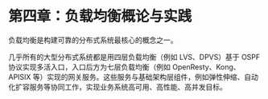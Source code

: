 # 第四章：负载均衡概论与实践

负载均衡是构建可靠的分布式系统最核心的概念之一。

几乎所有的大型分布式系统都是用四层负载均衡（例如 LVS、DPVS）基于 OSPF 协议实现多活入口，入口后方为七层负载均衡（例如 OpenResty、Kong、APISIX 等）实现的网关服务。这些服务与基础架构层组件，例如弹性伸缩、自动化扩容服务等协同工作，实现业务系统高可用、高性能、高并发目标。
